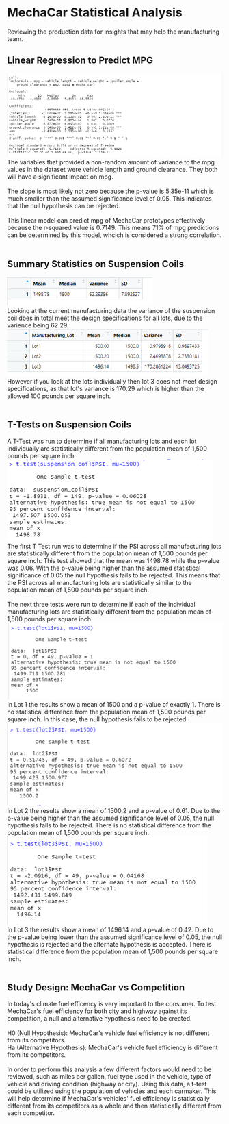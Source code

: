 # MechaCar Statistical Analysis
Reviewing the production data for insights that may help the manufacturing team.

## Linear Regression to Predict MPG
![linear_regression_stats](https://github.com/lbp12/MechaCar_Statistical_Analysis/blob/main/Images/mecha_car_lm.png)<br>
The variables that provided a non-random amount of variance to the mpg values in the dataset were vehicle length and ground clearance. They both will have a significant impact on mpg.<br>
<br>
The slope is most likely not zero because the p-value is 5.35e-11 which is much smaller than the assumed significance level of 0.05. This indicates that the null hypothesis can be rejected.<br>
<br>
This linear model can predict mpg of MechaCar prototypes effectively because the r-squared value is 0.7149. This means 71% of mpg predictions can be determined by this model, whcich is considered a strong correlation.<br>
<br>
## Summary Statistics on Suspension Coils
![total_summary](https://github.com/lbp12/MechaCar_Statistical_Analysis/blob/main/Images/total_summary.png)<br>
Looking at the current manufacturing data the variance of the suspension coil does in total meet the design specifications for all lots, due to the varience being 62.29. <br>
![lot_summary](https://github.com/lbp12/MechaCar_Statistical_Analysis/blob/main/Images/lot_summary.png)<br>
However if you look at the lots individually then lot 3 does not meet design specifications, as that lot's variance is 170.29 which is higher than the allowed 100 pounds per square inch.
<br>
<br>
## T-Tests on Suspension Coils
A T-Test was run to determine if all manufacturing lots and each lot individually are statistically different from the population mean of 1,500 pounds per square inch.<br>
![suspension_coil_t_test](https://github.com/lbp12/MechaCar_Statistical_Analysis/blob/main/Images/suspension_coil_t_test.png)<br>
The first T Test run was to determine if the PSI across all manufacturing lots are statistically different from the population mean of 1,500 pounds per square inch. This test showed that the mean was 1498.78 while the p-value was 0.06. With the p-value being higher than the assumed statistical significance of 0.05 the null hypothesis fails to be rejected. This means that the PSI across all manufacturing lots are statistically similar to the population mean of 1,500 pounds per square inch.
<br>
<br>
The next three tests were run to determine if each of the individual manufacturing lots are statistically different from the population mean of 1,500 pounds per square inch.<br>
![lot1_t_test](https://github.com/lbp12/MechaCar_Statistical_Analysis/blob/main/Images/lot1_t_test.png)<br>
In Lot 1 the results show a mean of 1500 and a p-value of exactly 1. There is no statistical difference from the population mean of 1,500 pounds per square inch. In this case, the null hypothesis fails to be rejected.<br>
![lot2_t_test](https://github.com/lbp12/MechaCar_Statistical_Analysis/blob/main/Images/lot2_t_test.png)<br>
In Lot 2 the results show a mean of 1500.2 and a p-value of 0.61. Due to the p-value being higher than the assumed significance level of 0.05, the null hypothesis fails to be rejected. There is no statistical difference from the population mean of 1,500 pounds per square inch.<br>
![lot3_t_test](https://github.com/lbp12/MechaCar_Statistical_Analysis/blob/main/Images/lot3_t_test.png)<br>
In Lot 3 the results show a mean of 1496.14 and a p-value of 0.42. Due to the p-value being lower than the assumed significance level of 0.05, the null hypothesis is rejected and the alternate hypothesis is accepted. There is statistical difference from the population mean of 1,500 pounds per square inch.<br>
<br>
## Study Design: MechaCar vs Competition
In today's climate fuel efficency is very important to the consumer. To test MechaCar's fuel efficiency for both city and highway against its competition, a null and alternative hypothesis need to be created. <br>
<br>
H0 (Null Hypothesis): MechaCar's vehicle fuel efficiency is not different from its competitors.<br>
Ha (Alternative Hypothesis): MechaCar's vehicle fuel efficiency is different from its competitors.<br>
<br>
In order to perform this analysis a few different factors would need to be reviewed, such as miles per gallon, fuel type used in the vehicle, type of vehicle and driving condition (highway or city). Using this data, a t-test could be utilized using the population of vehicles and each carmaker. This will help determine if MechaCar's vehicles' fuel efficiency is statistically different from its competitors as a whole and then statistically different from each competitor.
